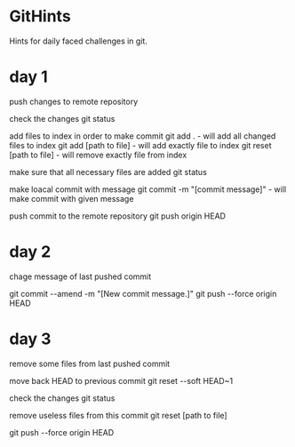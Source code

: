 # GitHints
Hints for daily faced challenges in git.

# day 1 
push changes to remote repository

check the changes
git status

add files to index in order to make commit
git add .   - will add all changed files to index
git add [path to file]     - will add exactly file to index
git reset [path to file]   - will remove exactly file from index

make sure that all necessary files are added
git status

make loacal commit with message
git commit -m "[commit message]"       - will make commit with given message

push commit to the remote repository
git push origin HEAD

# day 2
chage message of last pushed commit 

git commit --amend -m "[New commit message.]"
git push --force origin HEAD

# day 3
remove some files from last pushed commit 

move back HEAD to previous commit
git reset --soft HEAD~1

check the changes
git status

remove useless files from this commit
git reset [path to file]

git push --force origin HEAD
